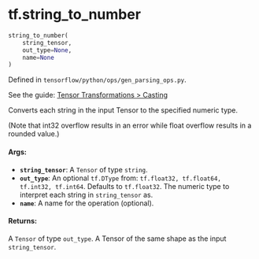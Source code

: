 <div itemscope itemtype="http://developers.google.com/ReferenceObject">
<meta itemprop="name" content="tf.string_to_number" />
</div>

# tf.string_to_number

``` python
string_to_number(
    string_tensor,
    out_type=None,
    name=None
)
```



Defined in `tensorflow/python/ops/gen_parsing_ops.py`.

See the guide: [Tensor Transformations > Casting](../../../api_guides/python/array_ops.md#Casting)

Converts each string in the input Tensor to the specified numeric type.

(Note that int32 overflow results in an error while float overflow
results in a rounded value.)

#### Args:

* <b>`string_tensor`</b>: A `Tensor` of type `string`.
* <b>`out_type`</b>: An optional `tf.DType` from: `tf.float32, tf.float64, tf.int32, tf.int64`. Defaults to `tf.float32`.
    The numeric type to interpret each string in `string_tensor` as.
* <b>`name`</b>: A name for the operation (optional).


#### Returns:

  A `Tensor` of type `out_type`.
  A Tensor of the same shape as the input `string_tensor`.